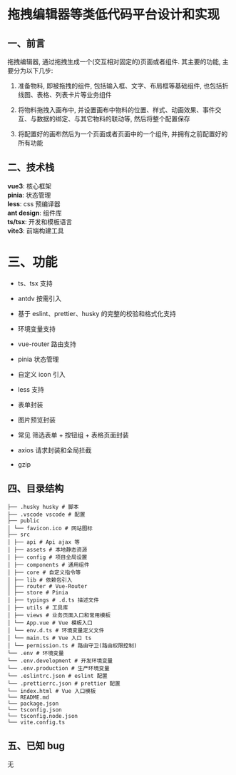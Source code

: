 # 拖拽编辑器等类低代码平台设计和实现

## 一、前言

拖拽编辑器, 通过拖拽生成一个(交互相对固定的)页面或者组件. 其主要的功能, 主要分为以下几步:

1. 准备物料, 即被拖拽的组件, 包括输入框、文字、布局框等基础组件, 也包括折线图、表格、列表卡片等业务组件

2. 将物料拖拽入画布中, 并设置画布中物料的位置、样式、动画效果、事件交互、与数据的绑定、与其它物料的联动等, 然后将整个配置保存

3. 将配置好的画布然后为一个页面或者页面中的一个组件, 并拥有之前配置好的所有功能

## 二、技术栈

**vue3**: 核心框架 <br/>
**pinia**: 状态管理 <br/>
**less**: css 预编译器 <br/>
**ant design**: 组件库 <br/>
**ts/tsx**: 开发和模板语言 <br/>
**vite3**: 前端构建工具 <br/>

# 三、功能

- ts、tsx 支持

- antdv 按需引入

- 基于 eslint、prettier、husky 的完整的校验和格式化支持

- 环境变量支持

- vue-router 路由支持

- pinia 状态管理

- 自定义 icon 引入

- less 支持

- 表单封装

- 图片预览封装

- 常见 筛选表单 + 按钮组 + 表格页面封装

- axios 请求封装和全局拦截

- gzip

## 四、目录结构

```
├── .husky husky # 脚本
├── .vscode vscode # 配置
├── public
│ └── favicon.ico # 网站图标
├── src
│ ├── api # Api ajax 等
│ ├── assets # 本地静态资源
│ ├── config # 项目全局设置
│ ├── components # 通用组件
│ ├── core # 自定义指令等
│ ├── lib # 依赖包引入
│ ├── router # Vue-Router
│ ├── store # Pinia
│ ├── typings # .d.ts 描述文件
│ ├── utils # 工具库
│ ├── views # 业务页面入口和常用模板
│ └── App.vue # Vue 模板入口
│ └── env.d.ts # 环境变量定义文件
│ └── main.ts # Vue 入口 ts
│ └── permission.ts # 路由守卫(路由权限控制)
└── .env # 环境变量
└── .env.development # 开发环境变量
└── .env.production # 生产环境变量
└── .eslintrc.json # eslint 配置
└── .prettierrc.json # prettier 配置
└── index.html # Vue 入口模板
└── README.md
└── package.json
└── tsconfig.json
└── tsconfig.node.json
└── vite.config.ts
```

## 五、已知 bug

无
